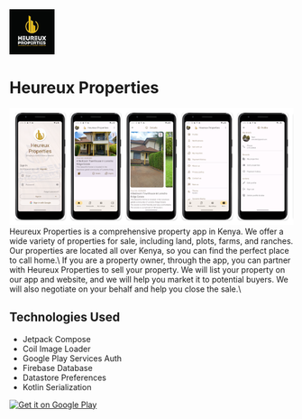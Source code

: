 <img width="80" height="80" src="heureuxuser/src/main/ic_launcher-playstore.png" >   

# Heureux Properties

<img src="screenshots/Screenshot from 2024-02-09 21-49-35.png" >
Heureux Properties is a comprehensive property app in Kenya. We offer a wide variety of properties for sale, including land, plots, farms, and ranches. Our properties are located all over Kenya, so you can find the perfect place to call home.\
If you are a property owner, through the app, you can partner with Heureux Properties to sell your property. We will list your property on our app and website, and we will help you market it to potential buyers. We will also negotiate on your behalf and help you close the sale.\

## Technologies Used
* Jetpack Compose
* Coil Image Loader
* Google Play Services Auth
* Firebase Database
* Datastore Preferences
* Kotlin Serialization

<a href='https://play.google.com/store/apps/details?id=com.heureux.properties&pcampaignid=pcampaignidMKT-Other-global-all-co-prtnr-py-PartBadge-Mar2515-1'><img width="200" height="80" alt='Get it on Google Play' src='https://play.google.com/intl/en_us/badges/static/images/badges/en_badge_web_generic.png'/></a>
